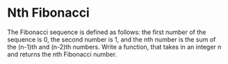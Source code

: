 # Nth Fibonacci
The Fibonacci sequence is defined as follows: the first number of the sequence is 0, the second number is 1,
and the nth number is the sum of the (n-1)th and (n-2)th numbers. Write a function, that takes in an
integer n and returns the nth Fibonacci number. 